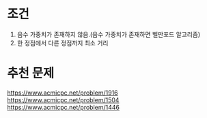 # 조건
1. 음수 가중치가 존재하지 않음.(음수 가중치가 존재하면 벨만포드 알고리즘)
2. 한 정점에서 다른 정점까지 최소 거리
# 추천 문제
https://www.acmicpc.net/problem/1916
https://www.acmicpc.net/problem/1504
https://www.acmicpc.net/problem/1446